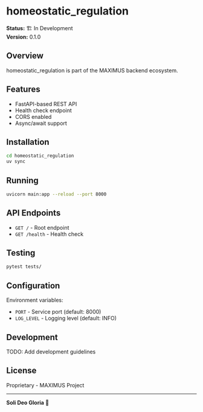 # homeostatic_regulation

**Status:** 🏗️ In Development  
**Version:** 0.1.0

## Overview

homeostatic_regulation is part of the MAXIMUS backend ecosystem.

## Features

- FastAPI-based REST API
- Health check endpoint
- CORS enabled
- Async/await support

## Installation

```bash
cd homeostatic_regulation
uv sync
```

## Running

```bash
uvicorn main:app --reload --port 8000
```

## API Endpoints

- `GET /` - Root endpoint
- `GET /health` - Health check

## Testing

```bash
pytest tests/
```

## Configuration

Environment variables:
- `PORT` - Service port (default: 8000)
- `LOG_LEVEL` - Logging level (default: INFO)

## Development

TODO: Add development guidelines

## License

Proprietary - MAXIMUS Project

---

**Soli Deo Gloria** 🙏
